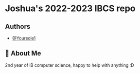 # Joshua's 2022-2023 IBCS repo

## Authors

- [@Yoursole1](https://github.com/Yoursole1)

## 🚀 About Me
2nd year of IB computer science, happy to help with anything :D

